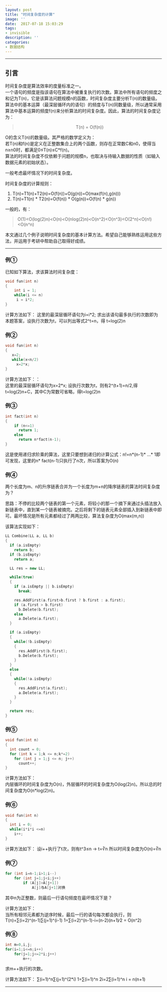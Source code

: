 ```yaml
---
layout: post
title: "时间复杂度的计算"
image: ''
date:  2017-07-18 15:03:29
tags:
- invisible
description: ''
categories:
- 数据结构
---
```


---
## 引言
时间复杂度是算法效率的度量标准之一。  
一个语句的频度是指该语句在算法中被重复执行的次数。算法中所有语句的频度之和记为T(n)，它是该算法问题规模n的函数，时间复杂度主要分析T(n)的数量级。算法中的基本运算（最深层循环内的语句）的频度与T(n)同数量级，所以通常采用算法中基本运算的频度f(n)来分析算法的时间复杂度。因此，算法的时间复杂度记为：
> <center>T(n) = O(f(n))</center>  

O的含义T(n)的数量级。其严格的数学定义为：  
若T(n)和f(n)是定义在正整数集合上的两个函数，则存在正常数C和n0，使得当n≥n0时，都满足0≤T(n)≤C*f(n)。  
算法的时间复杂度不仅依赖于问题的规模n，也取决与待输入数据的性质（如输入数据元素的初始状态）。  

一般考虑最坏情况下的时间复杂度。  

时间复杂度的计算规则：  
1. T(n)=T1(n)+T2(n)=O(f(n))+O(g(n))=O(max(f(n),g(n)))
2. T(n)=T1(n) * T2(n)=O(f(n)) * O(g(n))=O(f(n) * g(n))  

一般的，有：
> O(1)<O(log(2)n)<O(n)<O(nlog(2)n)<O(n^2)<O(n^3)<O(2^n)<O(n!)<O(n^n)  

本文通过几个例子说明时间复杂度的基本计算方法。希望自己能够熟练运用这些方法，并运用于考研中帮助自己取得好成绩。     

---
### 例①
已知如下算法，求该算法时间复杂度：
```cpp
void fun(int n)
{
	int i = 1;
	while(i <= n)
	 i = i*2;
}
```

计算方法如下：
这里的最深层循环语句为i=i*2; 求出该语句最多执行的次数即为本题答案，设执行次数为t，可以列出等式2^t=n，得
t=log(2)n

### 例②　　
```cpp
void fun(int n)
{  
   x=2;
   while(x<n/2)
     x=2*x;
}
```

计算方法如下：：  
这里的最深层循环语句为x=2*x; 设执行次数为t，则有2^(t+1)=n/2,得t=log(2)n+C，其中C为常数可省略，得t=log(2)n

### 例③
```cpp
int fact(int n)
{
	if (n<=1)
	  return 1;
	else
	  return n*fact(n-1);   
}
```

这是使用递归求阶乘的算法，这里只要想到递归的计算公式：n!=n*(n-1)* ...* 1即可发现，这里的n* fact(n-1)只执行了n次，所以答案为O(n)

### 例④
两个长度为m、n的升序链表合并为一个长度为m+n的降序链表的算法时间复杂度为？

思路：不停的比较两个链表的第一个元素，将较小的那一个摘下来通过头插法放入新链表中，直到某一个链表被摘完。之后将剩下的链表元素全部插入到新链表中即可。最坏情况是所有元素都经过了两两比较，算法复杂度为O(max(m,n))

该算法实现如下：
```cpp
LL Combine(LL a, LL b)
{
  if (a.isEmpty)
    return b;
  if (b.isEmpty)
    return a;

  LL res = new LL;

  while(true)
  {
    if (a.isEmpty || b.isEmpty)
      break;

    res.AddFirst(a.first>b.first ? b.first : a.first);
    if (a.first > b.first)
      b.Delete(b.first);
    else
      a.Delete(a.first);
  }

  if (a.isEmpty)
  {
    while(!b.isEmpty)
    {
      res.AddFirst(b.first);
      b.Delete(b.first);
    }
  }
  else
  {
    while(!a.isEmpty)
    {
      res.AddFirst(a.first);
      a.Delete(a.first);
    }
  }

  return res;
}
```

### 例⑤
```cpp
void fun(int n)
{
  int count = 0;
  for (int k = 1;k <= n;k*=2)
    for (int j = 1;j <= n; j++)
      count++;
}
```

计算方法如下：  
内层循环的时间复杂度为O(n)，外层循环的时间复杂度为O(log(2)n)。所以总的时间复杂度为O(n*log(2)n)。

### 例⑥
```cpp
void fun(int n)
{
  int i = 0;
  while(i*i*i <=n)
    i++;
}
```

计算方法如下：
设i++执行了t次，则有t^3≤n -> t=∛n 所以时间复杂度为O(n)=∛n

### 例⑦
```cpp
for (int i=n-1;i>1;i--)
	for (int j=1;j<i;j++)
		if (A[j]>A[j+1])
			A[j]与A[j+1]对换
```
其中n为正整数，则最后一行语句频度在最坏情况下是？

计算方法如下：  
当所有相邻元素都为逆序时候，最后一行的语句每次都会执行，则T(n)=∑(i=2)^(n-1)∑(j=1)^(i-1) 1=∑(i=2)^(n-1)-i=(n-2)(n+1)∕2 = O(n^2)  

### 例⑧
```cpp
int m=0,i,j;
for(i=1;i<=n;i++)
 	for(j=1;j<=2*i;j++)
		m++;
```
求m++执行的次数。  

计算方法如下：
∑(i=1)^n∑(j=1)^(2*i) 1=∑(i=1)^n 2i=2∑(i=1)^n i = n(n+1)


---
